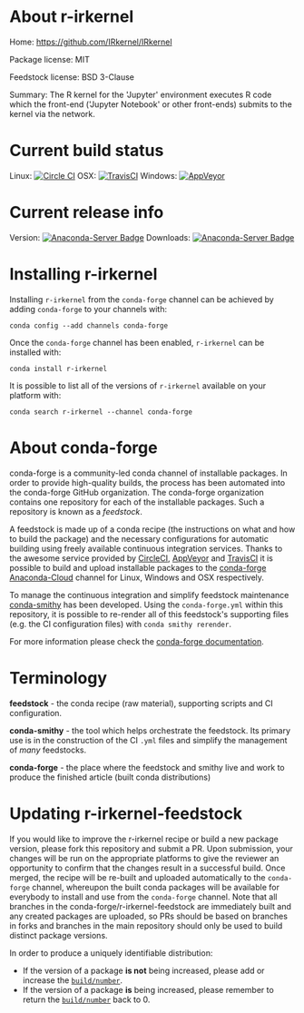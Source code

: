 About r-irkernel
================

Home: https://github.com/IRkernel/IRkernel

Package license: MIT

Feedstock license: BSD 3-Clause

Summary: The R kernel for the 'Jupyter' environment executes R code which the front-end ('Jupyter Notebook' or other front-ends) submits to the kernel via the network.



Current build status
====================

Linux: [![Circle CI](https://circleci.com/gh/conda-forge/r-irkernel-feedstock.svg?style=shield)](https://circleci.com/gh/conda-forge/r-irkernel-feedstock)
OSX: [![TravisCI](https://travis-ci.org/conda-forge/r-irkernel-feedstock.svg?branch=master)](https://travis-ci.org/conda-forge/r-irkernel-feedstock)
Windows: [![AppVeyor](https://ci.appveyor.com/api/projects/status/github/conda-forge/r-irkernel-feedstock?svg=True)](https://ci.appveyor.com/project/conda-forge/r-irkernel-feedstock/branch/master)

Current release info
====================
Version: [![Anaconda-Server Badge](https://anaconda.org/conda-forge/r-irkernel/badges/version.svg)](https://anaconda.org/conda-forge/r-irkernel)
Downloads: [![Anaconda-Server Badge](https://anaconda.org/conda-forge/r-irkernel/badges/downloads.svg)](https://anaconda.org/conda-forge/r-irkernel)

Installing r-irkernel
=====================

Installing `r-irkernel` from the `conda-forge` channel can be achieved by adding `conda-forge` to your channels with:

```
conda config --add channels conda-forge
```

Once the `conda-forge` channel has been enabled, `r-irkernel` can be installed with:

```
conda install r-irkernel
```

It is possible to list all of the versions of `r-irkernel` available on your platform with:

```
conda search r-irkernel --channel conda-forge
```


About conda-forge
=================

conda-forge is a community-led conda channel of installable packages.
In order to provide high-quality builds, the process has been automated into the
conda-forge GitHub organization. The conda-forge organization contains one repository
for each of the installable packages. Such a repository is known as a *feedstock*.

A feedstock is made up of a conda recipe (the instructions on what and how to build
the package) and the necessary configurations for automatic building using freely
available continuous integration services. Thanks to the awesome service provided by
[CircleCI](https://circleci.com/), [AppVeyor](http://www.appveyor.com/)
and [TravisCI](https://travis-ci.org/) it is possible to build and upload installable
packages to the [conda-forge](https://anaconda.org/conda-forge)
[Anaconda-Cloud](http://docs.anaconda.org/) channel for Linux, Windows and OSX respectively.

To manage the continuous integration and simplify feedstock maintenance
[conda-smithy](http://github.com/conda-forge/conda-smithy) has been developed.
Using the ``conda-forge.yml`` within this repository, it is possible to re-render all of
this feedstock's supporting files (e.g. the CI configuration files) with ``conda smithy rerender``.

For more information please check the [conda-forge documentation](https://conda-forge.org/docs/).

Terminology
===========

**feedstock** - the conda recipe (raw material), supporting scripts and CI configuration.

**conda-smithy** - the tool which helps orchestrate the feedstock.
                   Its primary use is in the construction of the CI ``.yml`` files
                   and simplify the management of *many* feedstocks.

**conda-forge** - the place where the feedstock and smithy live and work to
                  produce the finished article (built conda distributions)


Updating r-irkernel-feedstock
=============================

If you would like to improve the r-irkernel recipe or build a new
package version, please fork this repository and submit a PR. Upon submission,
your changes will be run on the appropriate platforms to give the reviewer an
opportunity to confirm that the changes result in a successful build. Once
merged, the recipe will be re-built and uploaded automatically to the
`conda-forge` channel, whereupon the built conda packages will be available for
everybody to install and use from the `conda-forge` channel.
Note that all branches in the conda-forge/r-irkernel-feedstock are
immediately built and any created packages are uploaded, so PRs should be based
on branches in forks and branches in the main repository should only be used to
build distinct package versions.

In order to produce a uniquely identifiable distribution:
 * If the version of a package **is not** being increased, please add or increase
   the [``build/number``](http://conda.pydata.org/docs/building/meta-yaml.html#build-number-and-string).
 * If the version of a package **is** being increased, please remember to return
   the [``build/number``](http://conda.pydata.org/docs/building/meta-yaml.html#build-number-and-string)
   back to 0.